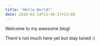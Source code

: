 ```yaml
---
title: "Hello World!"
date: 2020-02-14T13:40:17+13:00
---
```


Welcome to my awesome blog!

There's not much here yet but stay tuned :)